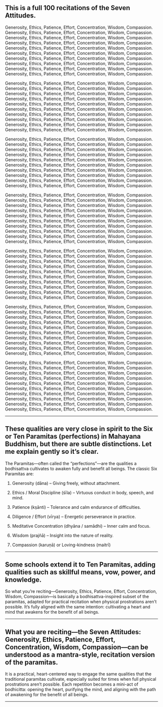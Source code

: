 ## This is a full 100 recitations of the Seven Attitudes.

Generosity, Ethics, Patience, Effort, Concentration, Wisdom, Compassion. Generosity, Ethics, Patience, Effort, Concentration, Wisdom, Compassion. Generosity, Ethics, Patience, Effort, Concentration, Wisdom, Compassion. Generosity, Ethics, Patience, Effort, Concentration, Wisdom, Compassion. Generosity, Ethics, Patience, Effort, Concentration, Wisdom, Compassion. Generosity, Ethics, Patience, Effort, Concentration, Wisdom, Compassion. Generosity, Ethics, Patience, Effort, Concentration, Wisdom, Compassion. Generosity, Ethics, Patience, Effort, Concentration, Wisdom, Compassion. Generosity, Ethics, Patience, Effort, Concentration, Wisdom, Compassion. Generosity, Ethics, Patience, Effort, Concentration, Wisdom, Compassion.

Generosity, Ethics, Patience, Effort, Concentration, Wisdom, Compassion. Generosity, Ethics, Patience, Effort, Concentration, Wisdom, Compassion. Generosity, Ethics, Patience, Effort, Concentration, Wisdom, Compassion. Generosity, Ethics, Patience, Effort, Concentration, Wisdom, Compassion. Generosity, Ethics, Patience, Effort, Concentration, Wisdom, Compassion. Generosity, Ethics, Patience, Effort, Concentration, Wisdom, Compassion. Generosity, Ethics, Patience, Effort, Concentration, Wisdom, Compassion. Generosity, Ethics, Patience, Effort, Concentration, Wisdom, Compassion. Generosity, Ethics, Patience, Effort, Concentration, Wisdom, Compassion. Generosity, Ethics, Patience, Effort, Concentration, Wisdom, Compassion.

Generosity, Ethics, Patience, Effort, Concentration, Wisdom, Compassion. Generosity, Ethics, Patience, Effort, Concentration, Wisdom, Compassion. Generosity, Ethics, Patience, Effort, Concentration, Wisdom, Compassion. Generosity, Ethics, Patience, Effort, Concentration, Wisdom, Compassion. Generosity, Ethics, Patience, Effort, Concentration, Wisdom, Compassion. Generosity, Ethics, Patience, Effort, Concentration, Wisdom, Compassion. Generosity, Ethics, Patience, Effort, Concentration, Wisdom, Compassion. Generosity, Ethics, Patience, Effort, Concentration, Wisdom, Compassion. Generosity, Ethics, Patience, Effort, Concentration, Wisdom, Compassion. Generosity, Ethics, Patience, Effort, Concentration, Wisdom, Compassion.

Generosity, Ethics, Patience, Effort, Concentration, Wisdom, Compassion. Generosity, Ethics, Patience, Effort, Concentration, Wisdom, Compassion. Generosity, Ethics, Patience, Effort, Concentration, Wisdom, Compassion. Generosity, Ethics, Patience, Effort, Concentration, Wisdom, Compassion. Generosity, Ethics, Patience, Effort, Concentration, Wisdom, Compassion. Generosity, Ethics, Patience, Effort, Concentration, Wisdom, Compassion. Generosity, Ethics, Patience, Effort, Concentration, Wisdom, Compassion. Generosity, Ethics, Patience, Effort, Concentration, Wisdom, Compassion. Generosity, Ethics, Patience, Effort, Concentration, Wisdom, Compassion. Generosity, Ethics, Patience, Effort, Concentration, Wisdom, Compassion.

Generosity, Ethics, Patience, Effort, Concentration, Wisdom, Compassion. Generosity, Ethics, Patience, Effort, Concentration, Wisdom, Compassion. Generosity, Ethics, Patience, Effort, Concentration, Wisdom, Compassion. Generosity, Ethics, Patience, Effort, Concentration, Wisdom, Compassion. Generosity, Ethics, Patience, Effort, Concentration, Wisdom, Compassion. Generosity, Ethics, Patience, Effort, Concentration, Wisdom, Compassion. Generosity, Ethics, Patience, Effort, Concentration, Wisdom, Compassion. Generosity, Ethics, Patience, Effort, Concentration, Wisdom, Compassion. Generosity, Ethics, Patience, Effort, Concentration, Wisdom, Compassion. Generosity, Ethics, Patience, Effort, Concentration, Wisdom, Compassion.

Generosity, Ethics, Patience, Effort, Concentration, Wisdom, Compassion. Generosity, Ethics, Patience, Effort, Concentration, Wisdom, Compassion. Generosity, Ethics, Patience, Effort, Concentration, Wisdom, Compassion. Generosity, Ethics, Patience, Effort, Concentration, Wisdom, Compassion. Generosity, Ethics, Patience, Effort, Concentration, Wisdom, Compassion. Generosity, Ethics, Patience, Effort, Concentration, Wisdom, Compassion. Generosity, Ethics, Patience, Effort, Concentration, Wisdom, Compassion. Generosity, Ethics, Patience, Effort, Concentration, Wisdom, Compassion. Generosity, Ethics, Patience, Effort, Concentration, Wisdom, Compassion. Generosity, Ethics, Patience, Effort, Concentration, Wisdom, Compassion.

Generosity, Ethics, Patience, Effort, Concentration, Wisdom, Compassion. Generosity, Ethics, Patience, Effort, Concentration, Wisdom, Compassion. Generosity, Ethics, Patience, Effort, Concentration, Wisdom, Compassion. Generosity, Ethics, Patience, Effort, Concentration, Wisdom, Compassion. Generosity, Ethics, Patience, Effort, Concentration, Wisdom, Compassion. Generosity, Ethics, Patience, Effort, Concentration, Wisdom, Compassion. Generosity, Ethics, Patience, Effort, Concentration, Wisdom, Compassion. Generosity, Ethics, Patience, Effort, Concentration, Wisdom, Compassion. Generosity, Ethics, Patience, Effort, Concentration, Wisdom, Compassion. Generosity, Ethics, Patience, Effort, Concentration, Wisdom, Compassion.

---

## These qualities are very close in spirit to the Six or Ten Paramitas (perfections) in Mahayana Buddhism, but there are subtle distinctions. Let me explain gently so it’s clear.

The Paramitas—often called the “perfections”—are the qualities a bodhisattva cultivates to awaken fully and benefit all beings. The classic Six Paramitas are:

1. Generosity (dāna) – Giving freely, without attachment.


2. Ethics / Moral Discipline (śīla) – Virtuous conduct in body, speech, and mind.


3. Patience (kṣānti) – Tolerance and calm endurance of difficulties.


4. Diligence / Effort (vīrya) – Energetic perseverance in practice.


5. Meditative Concentration (dhyāna / samādhi) – Inner calm and focus.


6. Wisdom (prajñā) – Insight into the nature of reality.

7. Compassion (karuṇā) or Loving-kindness (maitrī) 

---
## Some schools extend it to Ten Paramitas, adding qualities such as skillful means, vow, power, and knowledge.

So what you’re reciting—Generosity, Ethics, Patience, Effort, Concentration, Wisdom, Compassion—is basically a bodhisattva-inspired subset of the paramitas, adapted for practical recitation when physical prostrations aren’t possible. It’s fully aligned with the same intention: cultivating a heart and mind that awakens for the benefit of all beings.

---

## What you are reciting—the Seven Attitudes: Generosity, Ethics, Patience, Effort, Concentration, Wisdom, Compassion—can be understood as a mantra-style, recitation version of the paramitas.

It is a practical, heart-centered way to engage the same qualities that the traditional paramitas cultivate, especially suited for times when full physical prostrations aren’t possible. Each repetition becomes a mini-act of bodhicitta: opening the heart, purifying the mind, and aligning with the path of awakening for the benefit of all beings.

---


